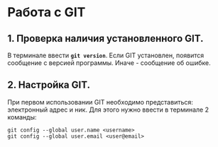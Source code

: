 # Работа с GIT

## 1. Проверка наличия установленного GIT.
В терминале ввести **`git version`**. Если GIT установлен, появится сообщение с версией программы. Иначе - сообщение об ошибке.
## 2. Настройка GIT.
При первом использовании GIT необходимо представиться: электронный адрес и ник.
Для этого нужно ввести в терминале 2 команды:
```
git config --global user.name <username>
git config --global user.email <user@email>
```